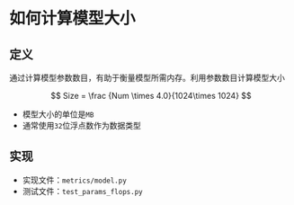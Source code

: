 
# 如何计算模型大小

## 定义

通过计算模型参数数目，有助于衡量模型所需内存。利用参数数目计算模型大小

$$
Size = \frac {Num \times 4.0}{1024\times 1024}
$$

* 模型大小的单位是`MB`
* 通常使用`32`位浮点数作为数据类型

## 实现

* 实现文件：`metrics/model.py`
* 测试文件：`test_params_flops.py`